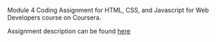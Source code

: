 Module 4 Coding Assignment for HTML, CSS, and Javascript for Web Developers course on Coursera.

Assignment description can be found [here](https://github.com/jhu-ep-coursera/fullstack-course4/blob/master/assignments/assignment4/Assignment-4.md)